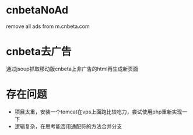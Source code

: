 # cnbetaNoAd
remove all ads from m.cnbeta.com

# cnbeta去广告
通过jsoup抓取移动版cnbeta上非广告的html再生成新页面

# 存在问题
* 项目太重，安装一个tomcat在vps上面跑比较吃力，尝试使用php重新实现一下
* 逻辑复杂，在思考能否用通配符的方法合并分支
